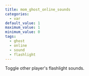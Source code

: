```yaml
---
title: mom_ghost_online_sounds
categories:
  - var
default_value: 1
maximum_value: 1
minimum_value: 0
tags:
  - ghost
  - online
  - sound
  - flashlight
---
```


Toggle other player's flashlight sounds.
